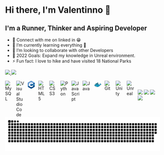 # Hi there, I'm Valentinno 👋 

## I'm a Runner, Thinker and Aspiring Developer

- 🔭 Connect with me on linked in :grin:
- 🌱 I’m currently learning everything 🤣
- 👯 I’m looking to collaborate with other Developers
- 🥅 2022 Goals: Expand my knowledge in Unreal environment.
- ⚡ Fun fact: I love to hike and have visited 18 National Parks


<div align="left">
  <a href="https://github.com/valentinnocruz">
  <img height="180em" src="https://github-readme-stats.vercel.app/api?username=valentinnocruz&show_icons=true&theme=dracula&include_all_commits=true&count_private=true"/>
  <img height="180em" src="https://github-readme-stats.vercel.app/api/top-langs/?username=valentinnocruz&layout=compact&langs_count=7&theme=dracula"/>
</div>
<div style="display: inline_block"><br>
 

<img align="left" alt="MySQL" width="26px" src="https://upload.wikimedia.org/wikipedia/commons/9/98/Apache_NetBeans_Logo.svg" style="padding-right:10px;" />
<img align="left" alt="Visual Studio Code" width="26px" src="https://cdn.jsdelivr.net/gh/devicons/devicon/icons/vscode/vscode-original.svg" style="padding-right:10px;" />
<img align="left" alt="cplusplus" width="26px" src="https://github.com/devicons/devicon/blob/v2.14.0/icons/cplusplus/cplusplus-original.svg" style="padding-right:10px;" />
<img align="left" alt="HTML5" width="26px" src="https://cdn.jsdelivr.net/gh/devicons/devicon/icons/html5/html5-original.svg" style="padding-right:10px;" />
<img align="left" alt="CSS3" width="26px" src="https://cdn.jsdelivr.net/gh/devicons/devicon/icons/css3/css3-original.svg" style="padding-right:10px;" />
<img align="left" alt="Python" width="26px" src="https://img.icons8.com/dusk/64/000000/python.png" style="padding-right:10px;" />
<img align="left" alt="JavaScript" width="26px" src="https://cdn.jsdelivr.net/gh/devicons/devicon/icons/javascript/javascript-original.svg" style="padding-right:10px;" />
<img align="left" alt="Java" width="26px" src="https://img.icons8.com/dusk/64/000000/postman-api.png" style="padding-right:10px;" />
<img align="left" alt="Docker" width="26px" src="https://github.com/devicons/devicon/blob/v2.14.0/icons/docker/docker-original.svg" style="padding-right:10px;" />
<img align="left" alt="Git" width="26px" src="https://cdn.jsdelivr.net/gh/devicons/devicon/icons/git/git-original.svg" style="padding-right:10px;" />
<img align="left" alt="Unity" width="26px" src="http://www.w3.org/2000/svg" style="padding-right:10px;" />
<img align="left" alt="Unreal" width="26px" src="https://img.icons8.com/nolan/64/unreal-engine.png" style="padding-right:10px;" />

</div>
  
  ##
 
<div> 
  <a href="https://instagram.com/v.da.y" target="_blank"><img src="https://img.shields.io/badge/-Instagram-%23E4405F?style=for-the-badge&logo=instagram&logoColor=white" target="_blank"></a>
 <a href="https://discord.gg/CewputbV" target="_blank"><img src="https://img.shields.io/badge/Discord-7289DA?style=for-the-badge&logo=discord&logoColor=white" target="_blank"></a> 
  <a href = "mailto:contact@valentinnocruz.com"><img src="https://img.shields.io/badge/-Gmail-%23333?style=for-the-badge&logo=gmail&logoColor=white" target="_blank"></a>
  <a href="https://www.linkedin.com/in/valentinnocruz" target="_blank"><img src="https://img.shields.io/badge/-LinkedIn-%230077B5?style=for-the-badge&logo=linkedin&logoColor=white" target="_blank"></a> 
 
  ![Snake animation](https://github.com/ValentinnoCruz/ValentinnoCruz/blob/094828b1c19456c99c5cd1bca20d05fcc98d4f59/github-contribution-grid-snake.svg)
 
</div>


